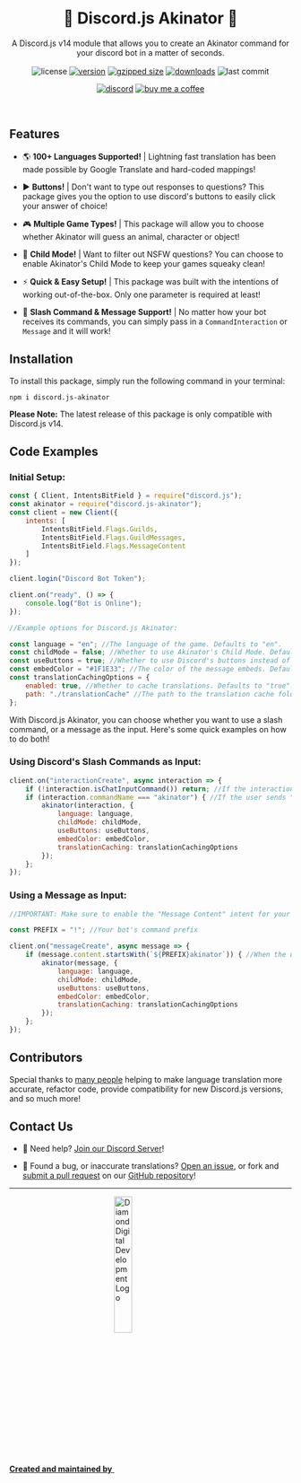 <h1 align="center">
    🔮 Discord.js Akinator 🔮
</h1>

<center style="margin-bottom:1rem;">A Discord.js v14 module that allows you to create an Akinator command for your discord bot in a matter of seconds.</center>

<div align="center">

  ![license](https://img.shields.io/npm/l/discord.js-akinator?style=flat-square)
  [![version](https://img.shields.io/npm/v/discord.js-akinator?style=flat-square)](https://npmjs.com/package/discord.js-akinator)
  [![gzipped size](https://img.shields.io/bundlejs/size/discord.js-akinator?style=flat-square)](https://npmjs.com/package/discord.js-akinator)
  [![downloads](https://img.shields.io/npm/dt/discord.js-akinator?style=flat-square)](https://npmjs.com/package/discord.js-akinator)
  ![last commit](https://img.shields.io/github/last-commit/WillTDA/Discord.js-Akinator?style=flat-square)

  [![discord](https://img.shields.io/discord/667479986214666272?logo=discord&logoColor=white&style=flat-square)](https://diamonddigital.dev/discord)
  [![buy me a coffee](https://img.shields.io/badge/-Buy%20Me%20a%20Coffee-ffdd00?logo=Buy%20Me%20A%20Coffee&logoColor=000000&style=flat-square)](https://www.buymeacoffee.com/willtda)

</div>

<br />

## Features

- 🌎 <b>100+ Languages Supported!</b> | Lightning fast translation has been made possible by Google Translate and hard-coded mappings!

- ▶️ <b>Buttons!</b> | Don't want to type out responses to questions? This package gives you the option to use discord's buttons to easily click your answer of choice!

- 🎮 <b>Multiple Game Types!</b> | This package will allow you to choose whether Akinator will guess an animal, character or object!

- 🙋 <b>Child Mode!</b> | Want to filter out NSFW questions? You can choose to enable Akinator's Child Mode to keep your games squeaky clean!

- ⚡️ <b>Quick & Easy Setup!</b> | This package was built with the intentions of working out-of-the-box. Only one parameter is required at least!

- 🤖 <b>Slash Command & Message Support!</b> | No matter how your bot receives its commands, you can simply pass in a `CommandInteraction` or `Message` and it will work!

## Installation

To install this package, simply run the following command in your terminal:

`npm i discord.js-akinator`

**Please Note:** The latest release of this package is only compatible with Discord.js v14.

## Code Examples

### Initial Setup:
```js
const { Client, IntentsBitField } = require("discord.js");
const akinator = require("discord.js-akinator");
const client = new Client({
    intents: [
        IntentsBitField.Flags.Guilds,
        IntentsBitField.Flags.GuildMessages,
        IntentsBitField.Flags.MessageContent
    ]
});

client.login("Discord Bot Token");

client.on("ready", () => {
    console.log("Bot is Online");
});

//Example options for Discord.js Akinator:

const language = "en"; //The language of the game. Defaults to "en".
const childMode = false; //Whether to use Akinator's Child Mode. Defaults to "false".
const useButtons = true; //Whether to use Discord's buttons instead of message input for answering questions. Defaults to "true".
const embedColor = "#1F1E33"; //The color of the message embeds. Defaults to "Random".
const translationCachingOptions = {
    enabled: true, //Whether to cache translations. Defaults to "true". (Recommended)
    path: "./translationCache" //The path to the translation cache folder relative to the current working directory. Defaults to "./translationCache".
};
```
With Discord.js Akinator, you can choose whether you want to use a slash command, or a message as the input. Here's some quick examples on how to do both!

### Using Discord's Slash Commands as Input:

```js
client.on("interactionCreate", async interaction => {
    if (!interaction.isChatInputCommand()) return; //If the interaction is not a slash command, do nothing
    if (interaction.commandName === "akinator") { //If the user sends "/akinator"...
        akinator(interaction, {
            language: language,
            childMode: childMode,
            useButtons: useButtons,
            embedColor: embedColor,
            translationCaching: translationCachingOptions
        });
    };
});
```

### Using a Message as Input:

```js
//IMPORTANT: Make sure to enable the "Message Content" intent for your bot in the Discord Developer Portal!

const PREFIX = "!"; //Your bot's command prefix

client.on("messageCreate", async message => {
    if (message.content.startsWith(`${PREFIX}akinator`)) { //When the user types "!akinator"...
        akinator(message, {
            language: language,
            childMode: childMode,
            useButtons: useButtons,
            embedColor: embedColor,
            translationCaching: translationCachingOptions
        });
    };
});
```

## Contributors

Special thanks to [many people](https://github.com/WillTDA/Discord.js-Akinator/graphs/contributors) helping to make language translation more accurate, refactor code, provide compatibility for new Discord.js versions, and so much more!

## Contact Us

- 👋 Need help? [Join our Discord Server](https://diamonddigital.dev/discord)!

- 👾 Found a bug, or inaccurate translations? [Open an issue](https://github.com/WillTDA/Discord.js-Akinator/issues), or fork and [submit a pull request](https://github.com/WillTDA/Discord.js-Akinator/pulls) on our [GitHub repository](https://github.com/WillTDA/Discord.js-Akinator)!

---

<a href="https://diamonddigital.dev/">
  <strong>Created and maintained by</strong>
  <img align="center" alt="Diamond Digital Development Logo" src="https://diamonddigital.dev/img/png/ddd_logo_text_transparent.png" style="width:25%;height:auto" />
</a>
